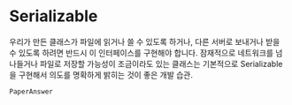 # Serializable


우리가 만든 클래스가 파일에 읽거나 쓸 수 있도록 하거나, 다른 서버로 보내거나 받을 수 있도록 하려면 반드시 이 인터페이스를 구현해야 합니다.
잠재적으로 네트워크를 넘나들거나 파일로 저장할 가능성이 조금이라도 있는 클래스는 기본적으로 Serializable을 구현해서 의도를 명확하게 밝히는 것이 좋은 개발 습관.


```java
PaperAnswer
```